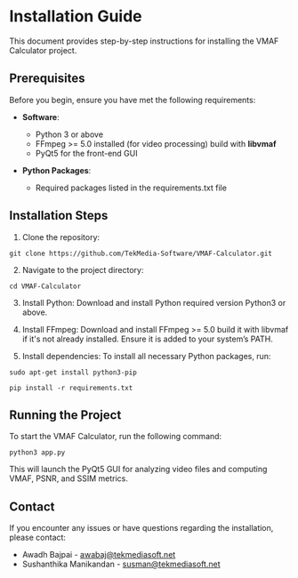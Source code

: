 # Installation Guide

This document provides step-by-step instructions for installing the VMAF Calculator project.

## Prerequisites

Before you begin, ensure you have met the following requirements:
- **Software**:
  - Python 3 or above
  - FFmpeg >= 5.0 installed (for video processing) build with **libvmaf**
  - PyQt5 for the front-end GUI

- **Python Packages**:
  - Required packages listed in the requirements.txt file

## Installation Steps

1. Clone the repository:
```
git clone https://github.com/TekMedia-Software/VMAF-Calculator.git
```

2. Navigate to the project directory:
```
cd VMAF-Calculator
```

3. Install Python: Download and install Python required version Python3 or above.
	
4. Install FFmpeg: Download and install FFmpeg >= 5.0 build it with libvmaf if it's not already installed. Ensure it is added to your system’s PATH.

5. Install dependencies: To install all necessary Python packages, run:
```
sudo apt-get install python3-pip
```
```
pip install -r requirements.txt
```

## Running the Project

To start the VMAF Calculator, run the following command:
```
python3 app.py
```

This will launch the PyQt5 GUI for analyzing video files and computing VMAF, PSNR, and SSIM metrics.

## Contact

If you encounter any issues or have questions regarding the installation, please contact:

- Awadh Bajpai - [awabaj@tekmediasoft.net](mailto:awabaj@tekmediasoft.net)
- Sushanthika Manikandan - [susman@tekmediasoft.net](mailto:susman@tekmediasoft.net)
    
